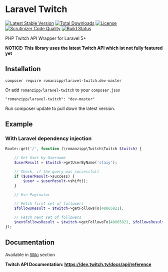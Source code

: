 # Laravel Twitch

[![Latest Stable Version](https://poser.pugx.org/romanzipp/laravel-twitch/version)](https://packagist.org/packages/romanzipp/laravel-twitch)
[![Total Downloads](https://poser.pugx.org/romanzipp/laravel-twitch/downloads)](https://packagist.org/packages/romanzipp/laravel-twitch)
[![License](https://poser.pugx.org/romanzipp/laravel-twitch/license)](https://packagist.org/packages/romanzipp/laravel-twitch)
[![Scrutinizer Code Quality](https://scrutinizer-ci.com/g/romanzipp/Laravel-Twitch/badges/quality-score.png?b=master)](https://scrutinizer-ci.com/g/romanzipp/Laravel-Twitch/?branch=master)
[![Build Status](https://scrutinizer-ci.com/g/romanzipp/Laravel-Twitch/badges/build.png?b=master)](https://scrutinizer-ci.com/g/romanzipp/Laravel-Twitch/build-status/master)

PHP Twitch API Wrapper for Laravel 5+

**NOTICE: This library uses the latest Twitch API which ist not fully featured yet**

## Installation

```
composer require romanzipp/laravel-twitch:dev-master
```

Or add `romanzipp/laravel-twitch` to your `composer.json`

```
"romanzipp/laravel-twitch": "dev-master"
```

Run composer update to pull down the latest version.

## Example

### With Laravel dependency injection

```php
Route::get('/', function (\romanzipp\Twitch\Twitch $twitch) {

    // Get User by Username
    $userResult = $twitch->getUserByName('staiy');

    // Check, if the query was successfull
    if ($userResult->success) {
        $user = $userResult->shift();
    }

    // Use Paginator

    // Fetch first set of followers
    $followsResult = $twitch->getFollowsTo(48865821);

    // Fetch next set of followers
    $nextFollowsResult = $twitch->getFollowsTo(48865821, $followsResult->next());
});
```

## Documentation

Available in [Wiki](https://github.com/romanzipp/Laravel-Twitch/wiki/Full-reference) section

**Twitch API Documentation: https://dev.twitch.tv/docs/api/reference**
